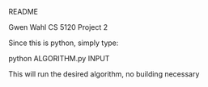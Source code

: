 README

Gwen Wahl
CS 5120 Project 2

Since this is python, simply type:

python ALGORITHM.py INPUT

This will run the desired algorithm, no building necessary

